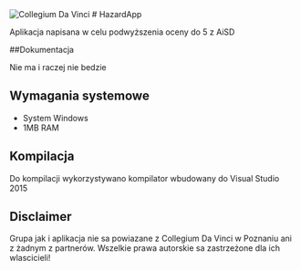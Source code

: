 <img src="http://en.cdv.pl/images/kafelki/box-cdv.png" alt="Collegium Da Vinci" >
# HazardApp

Aplikacja napisana w celu podwyższenia oceny do 5 z AiSD

##Dokumentacja

Nie ma i raczej nie bedzie

## Wymagania systemowe

* System Windows
* 1MB RAM

## Kompilacja

Do kompilacji wykorzystywano kompilator wbudowany do Visual Studio 2015

## Disclaimer
Grupa jak i aplikacja nie sa powiazane z Collegium Da Vinci w Poznaniu ani z żadnym z partnerów.
Wszelkie prawa autorskie sa zastrzeżone dla ich wlascicieli!
